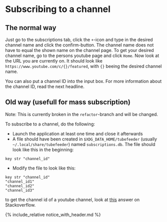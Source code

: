# Subscribing to a channel

## The normal way

Just go to the subscriptions tab, click the `+`-icon and type in the desired channel name and click the confirm-button.
The channel name does not have to equal the shown name on the channel page. 
To get your desired channel name, go to the persons youtube page and click `Home`.
Now look at the URL you are currently on. 
It should look like `https://www.youtube.com/c/{}/featured`, with `{}` beeing the desired channel name.

You can also put a channel ID into the input box.
For more information about the channel ID, read the next headline.

## Old way (usefull for mass subscription)

Note: This is currently broken in the `refactor`-branch and will be changed.

To subscribe to a channel, do the following:

* Launch the application at least one time and close it afterwards
* A file should have been created in `$XDG_DATA_HOME/tubefeeder` (usually `~/.local/share/tubefeeder`) named `subscriptions.db`.
The file should look like this in the beginning:

```
key str "channel_id"
```

* Modify the file to look like this:

```
key str "channel_id"
"channel_id1"
"channel_id2"
"channel_id3"
```

to get the channel id of a youtube channel, look at [this](https://stackoverflow.com/a/16326307) answer on Stackoverflow.

{% include_relative notice_with_header.md %}
